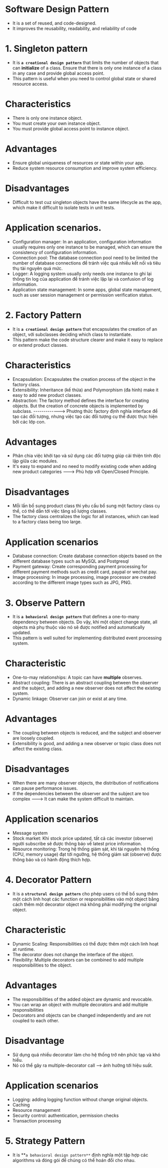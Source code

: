 # Software Design Pattern 
- It is a set of reused, and code-designed.
- It improves the reusability, readability, and reliability of code

# 1. Singleton pattern 
- It is **`a creational design pattern`** that limits the number of objects that can **initialize** of a class. Ensure that there is only one instance of a class in any case and provide global access point.
- This pattern is useful when you need to control global state or shared resource access.

# Characteristics
- There is only one instance object.
- You must create your own instance object.
- You must provide global access point to instance object.

# Advantages
- Ensure global uniqueness of resources or state within your app.
- Reduce system resource consumption and improve system efficiency.
# Disadvantages
- Difficult to test cuz singleton objects have the same lifecycle as the app, which make it difficult to isolate tests in unit tests.
# Application scenarios.
- Configuration manager: In an application, configuration information usually requires only one instance to be managed, which can ensure the consistency of configuration information.
- Connection pool: The database connection pool need to be limited the number of database connections để tránh việc quá nhiều kết nối và tiêu thụ tài nguyên quá mức.
- Logger: A logging system usually only needs one instance to ghi lại thông tin log của application để tránh việc lặp lại và confusion of log information.
- Application state management: In some apps, global state management, such as user session management or permission verification status.


# 2. Factory Pattern
- It is **`a creational design pattern`** that encapsulates the creation of an object, với subclasses deciding which class to instantiate. 
- This pattern make the code structure clearer and make it easy to replace or extend product classes.
# Characteristics
- Encapsulation: Encapsulates the creation process of the object in the factory class.
- Extensibility: Inheritance (kế thừa) and Polymorphism (đa hình) make it easy to add new product classes. 
- Abstraction: The factory method defines the interface for creating objects. But the creation of concrete objects is implemented by subclass.
-------------> Phương thức factory định nghĩa interface để tạo các đối tượng, nhưng việc tạo các đối tượng cụ thể được thực hiện bởi các lớp con.
# Advantages
- Phân chia việc khởi tạo và sử dụng các đối tượng giúp cải thiện tính độc lập giữa các modules.
- It's easy to expand and no need to modify existing code when adding new product categories ---> Phù hợp với Open/Closed Principle.
# Disadvantages
- Mỗi lần bổ sung product class thì yêu cầu bổ sung một factory class cụ thể, có thể dẫn tới việc tăng số lượng classes.
- The factory class centralizes the logic for all instances, which can lead to a factory class being too large.
# Application scenarios
- Database connection: Create database connection objects based on the different database types such as MySQL and Postgresql
- Payment gateway: Create corresponding payment processing for different payment methods such as credit card, paypal or wechat pay.
- Image processing: In image processing, image processor are created according to the different image types such as JPG, PNG.

# 3. Observe Pattern 
- It is **`a behavioral design pattern`** that defines a one-to-many dependency between objects. Do vậy, khi một object change state, all objects mà phụ thuộc vào nó sẽ được notified and automatically updated. 
- This pattern is well suited for implementing distributed event processing system.
# Characteristic
- One-to-may relationships: A topic can have **multiple** observes.
- Abstract coupling: There is an abstract coupling between the observer and the subject, and adding a new observer does not affect the existing system.
- Dynamic linkage: Observer can join or exist at any time.
# Advantages
- The coupling between objects is reduced, and the subject and observer are loosely coupled.
- Extensibility is good, and adding a new observer or topic class does not affect the existing class.
# Disadvantages
- When there are many observer objects, the distribution of notifications can pause performance issues.
- If the dependencies between the observer and the subject are too complex ---> It can make the system difficult to maintain. 
# Application scenarios
- Message system 
- Stock market: Khi stock price updated, tất cả các investor (observe) người subscribe sẽ được thông báo về latest price information.  
- Resource monitoring: Trong hệ thống giám sát, khi tài nguyên hệ thống (CPU, memory usage) đạt tới ngưỡng, hệ thống giám sát (observe) được thông báo và có hành động thích hợp.

# 4. Decorator Pattern
- It is a **`structural design pattern`** cho phép users có thể bổ sung thêm một cách linh hoạt các function or responsibilities vào một object bằng cách thêm một decorator object mà không phải modifying the original object.
# Characteristic
- Dynamic Scaling: Responsibilities có thể được thêm một cách linh hoạt at runtime.
- The decorator does not change the interface of the object.
- Flexibility: Multiple decorators can be combined to add multiple responsibilities to the object.
# Advantages
- The responsibilities of the added object are dynamic and revocable.
- You can wrap an object with multiple decorators and add multiple responsibilities
- Decorators and objects can be changed independently and are not coupled to each other.
# Disadvantage
- Sử dụng quá nhiều decorator làm cho hệ thống trở nên phức tạp và khó hiểu.
- Nó có thể gây ra multiple-decorator call --> ảnh hưởng tới hiệu suất.
# Application scenarios
- Logging: adding logging function without change original objects.
- Caching
- Resource management 
- Security control: authentication, permission checks
- Transaction processing

# 5. Strategy Pattern
- It is **`a behavioral design pattern**` định nghĩa một tập hợp các algorithms và đóng gói để chúng có thể hoán đổi cho nhau. 